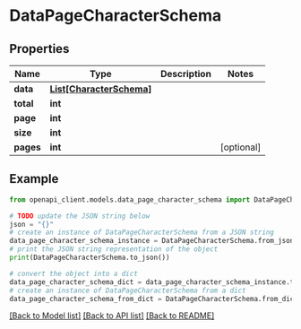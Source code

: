 # DataPageCharacterSchema


## Properties

Name | Type | Description | Notes
------------ | ------------- | ------------- | -------------
**data** | [**List[CharacterSchema]**](CharacterSchema.md) |  | 
**total** | **int** |  | 
**page** | **int** |  | 
**size** | **int** |  | 
**pages** | **int** |  | [optional] 

## Example

```python
from openapi_client.models.data_page_character_schema import DataPageCharacterSchema

# TODO update the JSON string below
json = "{}"
# create an instance of DataPageCharacterSchema from a JSON string
data_page_character_schema_instance = DataPageCharacterSchema.from_json(json)
# print the JSON string representation of the object
print(DataPageCharacterSchema.to_json())

# convert the object into a dict
data_page_character_schema_dict = data_page_character_schema_instance.to_dict()
# create an instance of DataPageCharacterSchema from a dict
data_page_character_schema_from_dict = DataPageCharacterSchema.from_dict(data_page_character_schema_dict)
```
[[Back to Model list]](../README.md#documentation-for-models) [[Back to API list]](../README.md#documentation-for-api-endpoints) [[Back to README]](../README.md)


